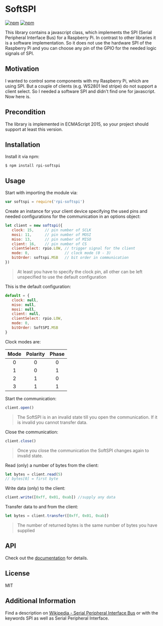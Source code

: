 # SoftSPI

[![npm](https://img.shields.io/npm/v/rpi-softspi.svg)](https://www.npmjs.com/package/rpi-softspi)
[![npm](https://img.shields.io/npm/l/rpi-softspi.svg)](https://www.npmjs.com/package/rpi-softspi)

This library contains a javascript class, which implements the SPI (Serial Peripheral Interface Bus)
for a Raspberry Pi. In contrast to other libraries it is a software implementation.
So it does not use the hardware SPI of the Raspberry Pi and you can choose any pin
of the GPIO for the needed logic signals of SPI.

## Motivation
I wanted to control some components with my Raspberry Pi, which are using SPI.
But a couple of clients (e.g. WS2801 led stripe) do not support a client select.
So I needed a software SPI and didn't find one for javascript. Now here is.

## Precondition
The library is implemented in ECMAScript 2015, so your project should support
at least this version.

## Installation
Install it via npm:
```shell
$ npm install rpi-softspi
```

## Usage
Start with importing the module via:
```js
var softspi = require('rpi-softspi')
```

Create an instance for your client device specifying the used pins and 
needed configurations for the communication in an options object:
```js
let client = new softspi({
   clock: 15,     // pin number of SCLK
   mosi: 11,      // pin number of MOSI
   miso: 13,      // pin number of MISO
   client: 16,    // pin number of CS
   clientSelect: rpio.LOW, // trigger signal for the client
   mode: 0,                // clock mode (0 - 3)
   bitOrder: softspi.MSB   // bit order in communication
})
```
> At least you have to specify the clock pin, all other can be left unspecified
> to use the default configuration

This is the default configuration:
```js
default = {
   clock: null,
   miso: null,
   mosi: null,
   client: null,
   clientSelect: rpio.LOW,
   mode: 0,
   bitOrder: SoftSPI.MSB
}
```

Clock modes are:

| Mode  | Polarity | Phase |
| :---: | :---:    | :---: |
| 0     | 0        | 0     |
| 1     | 0        | 1     |
| 2     | 1        | 0     |
| 3     | 1        | 1     |

Start the communication:
```js
client.open()
```
> The SoftSPI is in an invalid state till you open the communication. If it is
> invalid you cannot transfer data.

Close the communication:
```js
client.close()
```
> Once you close the communication the SoftSPI changes again to invalid state.

Read (only) a number of bytes from the client:
```js
let bytes = client.read(5)
// bytes[0] = first byte
```

Write data (only) to the client:
```js
client.write([0xff, 0x01, 0xab]) //supply any data
```

Transfer data to and from the client:
```js
let bytes = client.transfer([0xff, 0x01, 0xab])
```
> The number of returned bytes is the same number of bytes you have supplied

## API
Check out the [documentation](doc) for details.

## License
MIT

## Additional Information
Find a description on [Wikipedia - Serial Peripheral Interface Bus](https://en.wikipedia.org/wiki/Serial_Peripheral_Interface_Bus)
or with the keywords SPI as well as Serial Peripheral Interface.